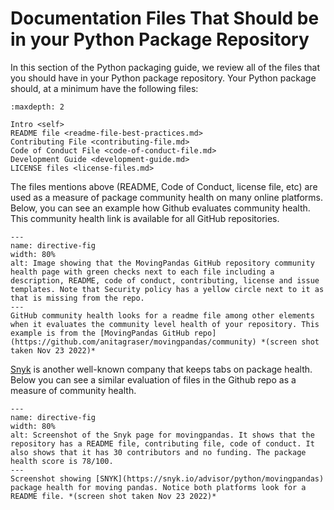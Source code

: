 # Documentation Files That Should be in your Python Package Repository 

In this section of the Python packaging guide, we review all of the files that 
you should have in your Python package repository. Your Python package should, 
at a minimum have the following files:

```{toctree}
:maxdepth: 2

Intro <self>
README file <readme-file-best-practices.md>
Contributing File <contributing-file.md>
Code of Conduct File <code-of-conduct-file.md>
Development Guide <development-guide.md>
LICENSE files <license-files.md>
```

The files mentions above (README, Code of Conduct, license 
file, etc) are used as a measure of package community health 
on many online platforms. Below, you can see an example how Github 
evaluates community health. This community health link is available for 
all GitHub repositories.  

```{figure} /images/moving-pandas-python-package-github-community-standards.png
---
name: directive-fig
width: 80%
alt: Image showing that the MovingPandas GitHub repository community health page with green checks next to each file including a description, README, code of conduct, contributing, license and issue templates. Note that Security policy has a yellow circle next to it as that is missing from the repo.
---
GitHub community health looks for a readme file among other elements when it evaluates the community level health of your repository. This example is from the [MovingPandas GitHub repo](https://github.com/anitagraser/movingpandas/community) *(screen shot taken Nov 23 2022)*
```

[Snyk](https://snyk.io/advisor/python) is another well-known company that 
keeps tabs on package health. Below you can see a similar evaluation of files 
in the Github repo as a measure of community health. 

```{figure} /images/moving-pandas-python-package-snyk-health.png
---
name: directive-fig
width: 80%
alt: Screenshot of the Snyk page for movingpandas. It shows that the repository has a README file, contributing file, code of conduct. It also shows that it has 30 contributors and no funding. The package health score is 78/100.
---
Screenshot showing [SNYK](https://snyk.io/advisor/python/movingpandas) package health for moving pandas. Notice both platforms look for a README file. *(screen shot taken Nov 23 2022)*
```

